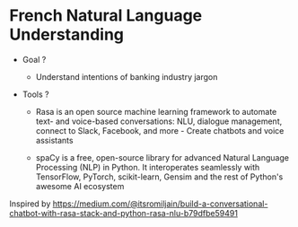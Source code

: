 # French Natural Language Understanding

- Goal ?
   - Understand intentions of banking industry jargon 

- Tools ?
   - Rasa is an open source machine learning framework to automate text- and voice-based conversations: NLU, dialogue management,             connect to Slack, Facebook, and more - Create chatbots and voice assistants
   
   - spaCy is a free, open-source library for advanced Natural Language Processing (NLP) in Python. It interoperates seamlessly with           TensorFlow, PyTorch, scikit-learn, Gensim and the rest of Python's awesome AI ecosystem


Inspired by https://medium.com/@itsromiljain/build-a-conversational-chatbot-with-rasa-stack-and-python-rasa-nlu-b79dfbe59491
